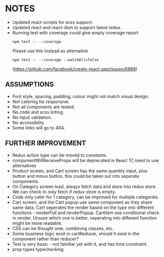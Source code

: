 # NOTES

* Updated react-scripts for scss support.
* Updated react and react-dom to support latest redux.
* Running test with coverage could give empty coverage report
  ```
  npm test -- --coverage
  ```
  Please use this instead as alternative
  ```
  npm test -- --coverage --watchAll=false
  ```
  (https://github.com/facebook/create-react-app/issues/6888)

## ASSUMPTIONS
* Font style, spacing, padding, colour might not match visual design.
* Not catering for responsive.
* Not all components are tested.
* No code and scss linting.
* No input validation.
* No accessibilty.
* Some links will go to 404.

## FURTHER IMPROVEMENT
* Redux action type can be moved to constants.
* componentWillReceiveProps will be deprecated in React 17, need to use alternatives
* Product screen, and Cart screen has the same quantity input, plus button and minus button, this could be taken out into seperate components.
* On Category screen load, always fetch data and store into redux store. We can check to only fetch if redux store is empty.
* Code only cater for 1 category, can be improved for multiple categories.
* Cart screen, and the Cart popup use same component as they share same data.
  Cart seperates the render based on the type into different functions - renderFull and renderPopup.
  CartItem use conditional check in render.
  Unsure which one is better, seperating into different function might be more readable.
* CSS can be thought over, combining classes, etc.
* Some business logic exist in cartReducer, should it exist in the component rather than reducer?
* Test is very basic - not familiar yet with it, and has time constraint.
* prop types typechecking
